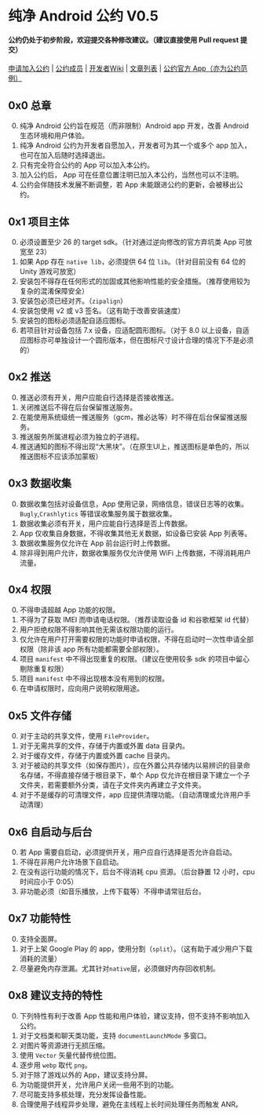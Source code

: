 # 纯净 Android 公约 V0.5   
  
#### 公约仍处于初步阶段，欢迎提交各种修改建议。（建议直接使用 Pull request 提交）
  
[申请加入公约][] | [公约成员][] | [开发者Wiki][] | [文章列表][] | [公约官方 App（亦为公约范例）][]  
  
## 0x0 总章  
0. 纯净 Android 公约旨在规范（而非限制）Android app 开发，改善 Android 生态环境和用户体验。  
1. 纯净 Android 公约为开发者自愿加入，开发者可为其一个或多个 app 加入，也可在加入后随时选择退出。  
2. 只有完全符合公约的 App 可以加入本公约。  
3. 加入公约后， App 可在任意位置注明已加入本公约，当然也可以不注明。  
4. 公约会伴随技术发展不断调整，若 App 未能跟进公约的更新，会被移出公约。  
  
## 0x1 项目主体  
0. 必须设置至少 26 的 target sdk。（针对通过逆向修改的官方弃坑类 App 可放宽至 23）  
1. 如果 App 存在 `native lib`，必须提供 64 位 `lib`。（针对目前没有 64 位的 Unity 游戏可放宽）  
2. 安装包不得存在任何形式的加固或其他影响性能的安全措施。（推荐使用较为复杂的混淆保障安全）  
3. 安装包必须已经对齐。（`zipalign`）  
4. 安装包使用 v2 或 v3 签名。（这有助于改善安装速度）  
5. 安装包的图标必须适配自适应图标。  
6. 若项目针对设备包括 7.x 设备，应适配圆形图标。（对于 8.0 以上设备，自适应图标亦可单独设计一个圆形版本，但在图标尺寸设计合理的情况下不是必须的）  
  
## 0x2 推送  
0. 推送必须有开关，用户应能自行选择是否接收推送。  
1. 关闭推送后不得在后台保留推送服务。  
2. 在能使用系统级统一推送服务（gcm，推必达等）时不得在后台保留推送服务。  
3. 推送服务所属进程必须为独立的子进程。  
4. 推送通知的图标不得出现“大黑块”。（在原生UI上，推送图标是单色的，所以推送图标不应该添加蒙板）  

## 0x3 数据收集  
0. 数据收集包括对设备信息，App 使用记录，网络信息，错误日志等的收集。`Bugly`,`Crashlytics` 等错误收集服务属于数据收集。  
1. 数据收集必须有开关，用户应能自行选择是否上传数据。  
2. App 仅收集自身数据，不得收集其他无关数据，如设备已安装 App 列表等。  
3. 数据收集服务仅允许在 App 前台运行时上传数据。  
4. 除非得到用户允许，数据收集服务仅允许使用 WiFi 上传数据，不得消耗用户流量。  

## 0x4 权限  
0. 不得申请超越 App 功能的权限。  
1. 不得为了获取 IMEI 而申请电话权限。（推荐读取设备 id 和谷歌框架 id 代替）  
2. 用户拒绝权限不得影响其他无需该权限功能的运行。  
3. 仅允许在用户打开需要权限的功能时申请权限，不得在启动时一次性申请全部权限（除非该 app 所有功能都需要全部权限）。  
4. 项目 `manifest` 中不得出现重复的权限。（建议在使用较多 sdk 的项目中留心剔除重复权限）  
5. 项目 `manifest` 中不得出现根本没有用到的权限。  
6. 在申请权限时，应向用户说明权限用途。  
  
## 0x5 文件存储  
0. 对于主动的共享文件，使用 `FileProvider`。  
1. 对于无需共享的文件，存储于内置或外置 data 目录内。  
2. 对于缓存文件，存储于内置或外置 cache 目录内。  
3. 对于被动的共享文件（如保存图片），应在外置公共存储内以易辨识的目录命名存储，不得直接存储于根目录下，单个 App 仅允许在根目录下建立一个子文件夹，若需要额外分类，请在子文件夹内再建立子文件夹。  
4. 对于不是缓存的可清理文件，app 应提供清理功能。（自动清理或允许用户手动清理）  
  
## 0x6 自启动与后台  
0. 若 App 需要自启动，必须提供开关，用户应自行选择是否允许自启动。  
1. 不得在非用户允许场景下自启动。  
2. 在没有运行功能的情况下，后台不得消耗 cpu 资源。（后台静置 12 小时，cpu 时间应小于 0:05）  
3. 非功能必须（如音乐播放，上传下载等）不得申请常驻后台。    
  
## 0x7 功能特性  
0. 支持全面屏。  
1. 对于上架 Google Play 的 app，使用分割（`split`）。（这有助于减少用户下载消耗的流量）  
2. 尽量避免内存泄漏。尤其针对`native`层，必须做好内存回收机制。  
  
## 0x8 建议支持的特性  
0. 下列特性有利于改善 App 性能和用户体验，建议支持，但不支持不影响加入公约。  
1. 对于文档类和聊天类功能，支持 `documentLaunchMode` 多窗口。  
2. 对图片等资源进行无损压缩。  
3. 使用 `Vector` 矢量代替传统位图。  
4. 逐步用 `webp` 取代 `png`。  
5. 对于除了游戏以外的 App，建议支持分屏。  
6. 为功能提供开关，允许用户关闭一些用不到的功能。  
7. 尽可能支持多核处理，充分发挥设备性能。  
8. 合理使用子线程异步处理，避免在主线程上长时间处理任务而触发 ANR。  


[申请加入公约]: HowToApply.md
[公约成员]: ApprovedList.md
[开发者Wiki]: https://github.com/qinlili23333/PureAndroid/wiki
[文章列表]: article/list.md
[公约官方 App（亦为公约范例）]: https://github.com/qinlili23333/PureAndroid/releases/tag/Apk
